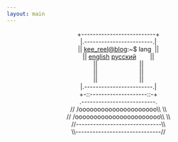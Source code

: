 ```yaml
---
layout: main
---
```

<p align="center">
+--------------------------+<br>
|.------------------------.|<br>
||&nbsp;<a href="{{ "/" | prepend: site.baseurl | replace: '//', '/' }}">kee_reel@blog</a>:~$ lang&nbsp;&nbsp;||<br>
||&nbsp;<a href="{{ "/index-en" | prepend: site.baseurl | replace: '//', '/' }}">english</a>&nbsp;<a href="{{ "/index-ru" | prepend: site.baseurl | replace: '//', '/' }}">русский</a>&nbsp;&nbsp;&nbsp;&nbsp;&nbsp;&nbsp;&nbsp;&nbsp;||<br>
||&nbsp;&nbsp;&nbsp;&nbsp;&nbsp;&nbsp;&nbsp;&nbsp;&nbsp;&nbsp;&nbsp;&nbsp;&nbsp;&nbsp;&nbsp;&nbsp;&nbsp;&nbsp;&nbsp;&nbsp;&nbsp;&nbsp;&nbsp;&nbsp;||<br>
||&nbsp;&nbsp;&nbsp;&nbsp;&nbsp;&nbsp;&nbsp;&nbsp;&nbsp;&nbsp;&nbsp;&nbsp;&nbsp;&nbsp;&nbsp;&nbsp;&nbsp;&nbsp;&nbsp;&nbsp;&nbsp;&nbsp;&nbsp;&nbsp;||<br>
||&nbsp;&nbsp;&nbsp;&nbsp;&nbsp;&nbsp;&nbsp;&nbsp;&nbsp;&nbsp;&nbsp;&nbsp;&nbsp;&nbsp;&nbsp;&nbsp;&nbsp;&nbsp;&nbsp;&nbsp;&nbsp;&nbsp;&nbsp;&nbsp;||<br>
|.------------------------.|<br>
+-::--------------------::-+<br>
.--------------------------.<br>
&nbsp;//&nbsp;/ooooooooooooooooooooo\\&nbsp;\\&nbsp;<br>
&nbsp;//&nbsp;/ooooooooooooooooooooooo\\&nbsp;\\&nbsp;<br>
//------------------------------\\<br>
\\------------------------------//<br>
</p>
